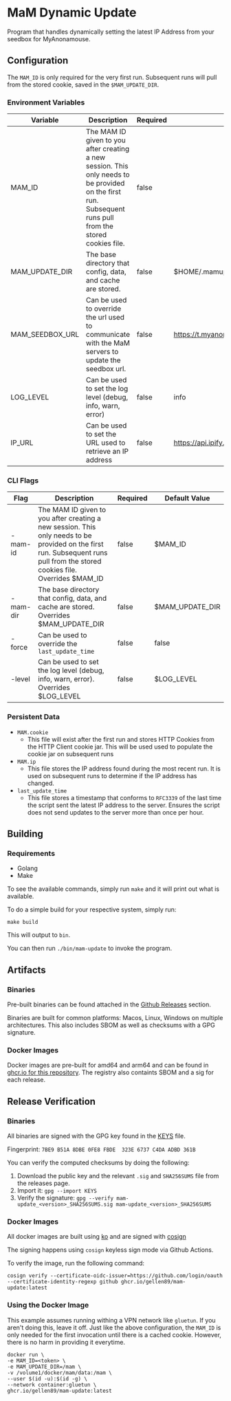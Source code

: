 # MaM Dynamic Update

Program that handles dynamically setting the latest IP Address from your seedbox for MyAnonamouse.

## Configuration

The `MAM_ID` is only required for the very first run. Subsequent runs will pull from the stored cookie, saved in the `$MAM_UPDATE_DIR`.

### Environment Variables

| Variable        | Description                                                                                                                                               | Required | Default Value                                      |
| --------------- | --------------------------------------------------------------------------------------------------------------------------------------------------------- | -------- | -------------------------------------------------- |
| MAM_ID          | The MAM ID given to you after creating a new session. This only needs to be provided on the first run. Subsequent runs pull from the stored cookies file. | false    |                                                    |
| MAM_UPDATE_DIR  | The base directory that config, data, and cache are stored.                                                                                               | false    | $HOME/.mamupdate                                   |
| MAM_SEEDBOX_URL | Can be used to override the url used to communicate with the MaM servers to update the seedbox url.                                                       | false    | https://t.myanonamouse.net/json/dynamicSeedbox.php |
| LOG_LEVEL       | Can be used to set the log level (debug, info, warn, error)                                                                                               | false    | info                                               |
| IP_URL          | Can be used to set the URL used to retrieve an IP address                                                                                                 | false    | https://api.ipify.org                              |

### CLI Flags

| Flag     | Description                                                                                                                                                                 | Required | Default Value   |
| -------- | --------------------------------------------------------------------------------------------------------------------------------------------------------------------------- | -------- | --------------- |
| -mam-id  | The MAM ID given to you after creating a new session. This only needs to be provided on the first run. Subsequent runs pull from the stored cookies file. Overrides $MAM_ID | false    | $MAM_ID         |
| -mam-dir | The base directory that config, data, and cache are stored. Overrides $MAM_UPDATE_DIR                                                                                       | false    | $MAM_UPDATE_DIR |
| -force   | Can be used to override the `last_update_time`                                                                                                                                 | false    | false           |
| -level   | Can be used to set the log level (debug, info, warn, error). Overrides $LOG_LEVEL                                                                                           | false    | $LOG_LEVEL      |

### Persistent Data

- `MAM.cookie`
  - This file will exist after the first run and stores HTTP Cookies from the HTTP Client cookie jar. This will be used used to populate the cookie jar on subsequent runs
- `MAM.ip`
  - This file stores the IP address found during the most recent run. It is used on subsequent runs to determine if the IP address has changed.
- `last_update_time`
  - This file stores a timestamp that conforms to `RFC3339` of the last time the script sent the latest IP address to the server. Ensures the script does not send updates to the server more than once per hour.

## Building

### Requirements

- Golang
- Make

To see the available commands, simply run `make` and it will print out what is available.

To do a simple build for your respective system, simply run:

```console
make build
```

This will output to `bin`.

You can then run `./bin/mam-update` to invoke the program.

## Artifacts

### Binaries

Pre-built binaries can be found attached in the [Github Releases](https://github.com/gellen89/mam-update/releases) section.

Binaries are built for common platforms: Macos, Linux, Windows on multiple architectures.
This also includes SBOM as well as checksums with a GPG signature.

### Docker Images

Docker images are pre-built for amd64 and arm64 and can be found in [ghcr.io for this repository](https://github.com/gellen89/mam-update/pkgs/container/mam-update).
The registry also containts SBOM and a sig for each release.

## Release Verification

### Binaries

All binaries are signed with the GPG key found in the [KEYS](./KEYS) file.

Fingerprint: `7BE9 B51A 8DBE 0FE8 FBDE  323E 6737 C4DA ADBD 361B`

You can verify the computed checksums by doing the following:

1. Download the public key and the relevant `.sig` and `SHA256SUMS` file from the releases page.
2. Import it: `gpg --import KEYS`
3. Verify the signature: `gpg --verify mam-update_<version>_SHA256SUMS.sig mam-update_<version>_SHA256SUMS`

### Docker Images

All docker images are built using [ko](https://ko.build) and are signed with [cosign](https://github.com/sigstore/cosign)

The signing happens using `cosign` keyless sign mode via Github Actions.

To verify the image, run the following command:

```
cosign verify --certificate-oidc-issuer=https://github.com/login/oauth --certificate-identity-regexp github ghcr.io/gellen89/mam-update:latest
```

### Using the Docker Image

This example assumes running withing a VPN network like `gluetun`. If you aren't doing this, leave it off.
Just like the above configuration, the `MAM_ID` is only needed for the first invocation until there is a cached cookie. However, there is no harm in providing it everytime.

```
docker run \
-e MAM_ID=<token> \
-e MAM_UPDATE_DIR=/mam \
-v /volume1/docker/mam/data:/mam \
--user $(id -u):$(id -g) \
--network container:gluetun \
ghcr.io/gellen89/mam-update:latest
```
